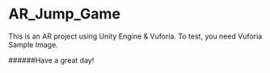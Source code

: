 # AR_Jump_Game
This is an AR project using Unity Engine & Vuforia. To test, you need Vuforia Sample Image. 

######Have a great day!
